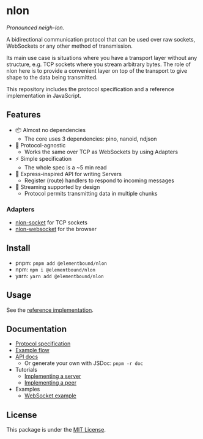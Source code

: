 # nlon

*Pronounced neigh-lon.*

A bidirectional communication protocol that can be used over raw sockets,
WebSockets or any other method of transmission.

Its main use case is situations where you have a transport layer without any
structure, e.g. TCP sockets where you stream arbitrary bytes. The role of nlon
here is to provide a convenient layer on top of the transport to give shape to
the data being transmitted.

This repository includes the protocol specification and a reference
implementation in JavaScript.

## Features

- 📦 Almost no dependencies
  - The core uses 3 dependencies: pino, nanoid, ndjson
- 🔩 Protocol-agnostic
  - Works the same over TCP as WebSockets by using Adapters
- ⚡ Simple specification
  - The whole spec is a ~5 min read
- 🎉 Express-inspired API for writing Servers
  - Register (route) handlers to respond to incoming messages
- 📨 Streaming supported by design
  - Protocol permits transmitting data in multiple chunks

### Adapters

- [nlon-socket](packages/nlon-socket) for TCP sockets
- [nlon-websocket](packages/nlon-websocket) for the browser

## Install

- pnpm: `pnpm add @elementbound/nlon`
- npm: `npm i @elementbound/nlon`
- yarn: `yarn add @elementbound/nlon`

## Usage

See the [reference implementation](packages/nlon).

## Documentation

- [Protocol specification](doc/spec/protocol.md)
- [Example flow](doc/spec/example-flow.md)
- [API docs](https://elementbound.github.io/nlon/)
  - Or generate your own with JSDoc: `pnpm -r doc`
- Tutorials
  - [Implementing a server](doc/tutorial/server.md)
  - [Implementing a peer](doc/tutorial/peer.md)
- Examples
  - [WebSocket example](examples/websocket-chat/)

## License

This package is under the [MIT License](LICENSE).
